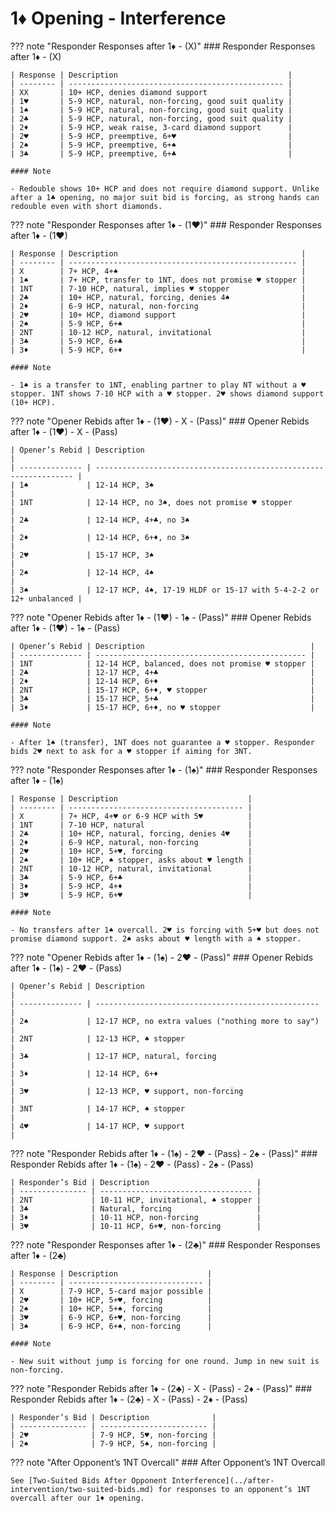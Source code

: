 # 1♦ Opening - Interference

??? note "Responder Responses after 1♦ - (X)"
    ### Responder Responses after 1♦ - (X)

    | Response | Description                                      |
    | -------- | ------------------------------------------------ |
    | XX       | 10+ HCP, denies diamond support                  |
    | 1♥       | 5-9 HCP, natural, non-forcing, good suit quality |
    | 1♠       | 5-9 HCP, natural, non-forcing, good suit quality |
    | 2♣       | 5-9 HCP, natural, non-forcing, good suit quality |
    | 2♦       | 5-9 HCP, weak raise, 3-card diamond support      |
    | 2♥       | 5-9 HCP, preemptive, 6+♥                         |
    | 2♠       | 5-9 HCP, preemptive, 6+♠                         |
    | 3♣       | 5-9 HCP, preemptive, 6+♣                         |

    #### Note

    - Redouble shows 10+ HCP and does not require diamond support. Unlike after a 1♣ opening, no major suit bid is forcing, as strong hands can redouble even with short diamonds.

??? note "Responder Responses after 1♦ - (1♥)"
    ### Responder Responses after 1♦ - (1♥)

    | Response | Description                                         |
    | -------- | --------------------------------------------------- |
    | X        | 7+ HCP, 4+♠                                         |
    | 1♠       | 7+ HCP, transfer to 1NT, does not promise ♥ stopper |
    | 1NT      | 7-10 HCP, natural, implies ♥ stopper                |
    | 2♣       | 10+ HCP, natural, forcing, denies 4♠                |
    | 2♦       | 6-9 HCP, natural, non-forcing                       |
    | 2♥       | 10+ HCP, diamond support                            |
    | 2♠       | 5-9 HCP, 6+♠                                        |
    | 2NT      | 10-12 HCP, natural, invitational                    |
    | 3♣       | 5-9 HCP, 6+♣                                        |
    | 3♦       | 5-9 HCP, 6+♦                                        |

    #### Note

    - 1♠ is a transfer to 1NT, enabling partner to play NT without a ♥ stopper. 1NT shows 7-10 HCP with a ♥ stopper. 2♥ shows diamond support (10+ HCP).

??? note "Opener Rebids after 1♦ - (1♥) - X - (Pass)"
    ### Opener Rebids after 1♦ - (1♥) - X - (Pass)

    | Opener’s Rebid | Description                                                       |
    | -------------- | ----------------------------------------------------------------- |
    | 1♠             | 12-14 HCP, 3♠                                                     |
    | 1NT            | 12-14 HCP, no 3♠, does not promise ♥ stopper                      |
    | 2♣             | 12-14 HCP, 4+♣, no 3♠                                             |
    | 2♦             | 12-14 HCP, 6+♦, no 3♠                                             |
    | 2♥             | 15-17 HCP, 3♠                                                     |
    | 2♠             | 12-14 HCP, 4♠                                                     |
    | 3♠             | 12-17 HCP, 4♠, 17-19 HLDF or 15-17 with 5-4-2-2 or 12+ unbalanced |

??? note "Opener Rebids after 1♦ - (1♥) - 1♠ - (Pass)"
    ### Opener Rebids after 1♦ - (1♥) - 1♠ - (Pass)

    | Opener’s Rebid | Description                                     |
    | -------------- | ----------------------------------------------- |
    | 1NT            | 12-14 HCP, balanced, does not promise ♥ stopper |
    | 2♣             | 12-17 HCP, 4+♣                                  |
    | 2♦             | 12-14 HCP, 6+♦                                  |
    | 2NT            | 15-17 HCP, 6+♦, ♥ stopper                       |
    | 3♣             | 15-17 HCP, 5+♣                                  |
    | 3♦             | 15-17 HCP, 6+♦, no ♥ stopper                    |

    #### Note

    - After 1♠ (transfer), 1NT does not guarantee a ♥ stopper. Responder bids 2♥ next to ask for a ♥ stopper if aiming for 3NT.

??? note "Responder Responses after 1♦ - (1♠)"
    ### Responder Responses after 1♦ - (1♠)

    | Response | Description                             |
    | -------- | --------------------------------------- |
    | X        | 7+ HCP, 4+♥ or 6-9 HCP with 5♥          |
    | 1NT      | 7-10 HCP, natural                       |
    | 2♣       | 10+ HCP, natural, forcing, denies 4♥    |
    | 2♦       | 6-9 HCP, natural, non-forcing           |
    | 2♥       | 10+ HCP, 5+♥, forcing                   |
    | 2♠       | 10+ HCP, ♠ stopper, asks about ♥ length |
    | 2NT      | 10-12 HCP, natural, invitational        |
    | 3♣       | 5-9 HCP, 6+♣                            |
    | 3♦       | 5-9 HCP, 4+♦                            |
    | 3♥       | 5-9 HCP, 6+♥                            |

    #### Note

    - No transfers after 1♠ overcall. 2♥ is forcing with 5+♥ but does not promise diamond support. 2♠ asks about ♥ length with a ♠ stopper.

??? note "Opener Rebids after 1♦ - (1♠) - 2♥ - (Pass)"
    ### Opener Rebids after 1♦ - (1♠) - 2♥ - (Pass)

    | Opener’s Rebid | Description                                        |
    | -------------- | -------------------------------------------------- |
    | 2♠             | 12-17 HCP, no extra values ("nothing more to say") |
    | 2NT            | 12-13 HCP, ♠ stopper                               |
    | 3♣             | 12-17 HCP, natural, forcing                        |
    | 3♦             | 12-14 HCP, 6+♦                                     |
    | 3♥             | 12-13 HCP, ♥ support, non-forcing                  |
    | 3NT            | 14-17 HCP, ♠ stopper                               |
    | 4♥             | 14-17 HCP, ♥ support                               |

??? note "Responder Rebids after 1♦ - (1♠) - 2♥ - (Pass) - 2♠ - (Pass)"
    ### Responder Rebids after 1♦ - (1♠) - 2♥ - (Pass) - 2♠ - (Pass)

    | Responder’s Bid | Description                        |
    | --------------- | ---------------------------------- |
    | 2NT             | 10-11 HCP, invitational, ♠ stopper |
    | 3♣              | Natural, forcing                   |
    | 3♦              | 10-11 HCP, non-forcing             |
    | 3♥              | 10-11 HCP, 6+♥, non-forcing        |

??? note "Responder Responses after 1♦ - (2♣)"
    ### Responder Responses after 1♦ - (2♣)

    | Response | Description                    |
    | -------- | ------------------------------ |
    | X        | 7-9 HCP, 5-card major possible |
    | 2♥       | 10+ HCP, 5+♥, forcing          |
    | 2♠       | 10+ HCP, 5+♠, forcing          |
    | 3♥       | 6-9 HCP, 6+♥, non-forcing      |
    | 3♠       | 6-9 HCP, 6+♠, non-forcing      |

    #### Note

    - New suit without jump is forcing for one round. Jump in new suit is non-forcing.

??? note "Responder Rebids after 1♦ - (2♣) - X - (Pass) - 2♦ - (Pass)"
    ### Responder Rebids after 1♦ - (2♣) - X - (Pass) - 2♦ - (Pass)

    | Responder’s Bid | Description              |
    | --------------- | ------------------------ |
    | 2♥              | 7-9 HCP, 5♥, non-forcing |
    | 2♠              | 7-9 HCP, 5♠, non-forcing |

??? note "After Opponent’s 1NT Overcall"
    ### After Opponent’s 1NT Overcall

    See [Two-Suited Bids After Opponent Interference](../after-intervention/two-suited-bids.md) for responses to an opponent’s 1NT overcall after our 1♦ opening.